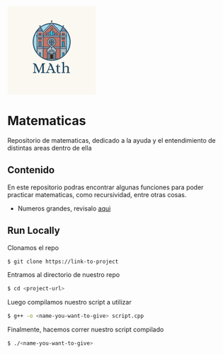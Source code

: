 
![Logo](img/c9a8e2065853487fab42dffac047dcdf.png)


# Matematicas

Repositorio de matematicas, dedicado a la ayuda y el entendimiento de distintas areas dentro de ella

## Contenido
En este repositorio podras encontrar algunas funciones para poder practicar matematicas, como recursividad, entre otras cosas.

- Numeros grandes, revisalo [aqui](https://github.com/mvpsdvlpr/maths/blob/main/bigNum.cpp)

## Run Locally

Clonamos el repo

```bash
$ git clone https://link-to-project
```

Entramos al directorio de nuestro repo

```bash
$ cd <project-url>
```
Luego compilamos nuestro script a utilizar

```bash
$ g++ -o <name-you-want-to-give> script.cpp
```
Finalmente, hacemos correr nuestro script compilado
```bash
$ ./<name-you-want-to-give> 
```
